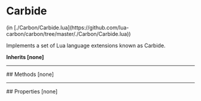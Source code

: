 <link href="../../style.css" rel="stylesheet" type="text/css"/>
<h1 class="class-title">Carbide</h1>
<span class="file-link">(in [./Carbon/Carbide.lua](https://github.com/lua-carbon/carbon/tree/master/./Carbon/Carbide.lua))</span><br/>

Implements a set of Lua language extensions known as Carbide.

**Inherits [none]**

<hr />
## Methods
[none]

<hr />
## Properties
[none]
